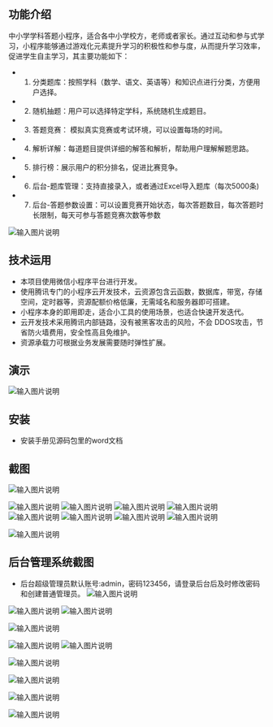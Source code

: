 ## 功能介绍 

 
 中小学学科答题小程序，适合各中小学校方，老师或者家长。通过互动和参与式学习，小程序能够通过游戏化元素提升学习的积极性和参与度，从而提升学习效率，促进学生自主学习，其主要功能如下： 
- 1. 分类题库：按照学科（数学、语文、英语等）和知识点进行分类，方便用户选择。
- 2. 随机抽题：用户可以选择特定学科，系统随机生成题目。
- 3. 答题竞赛： 模拟真实竞赛或考试环境，可以设置每场的时间。
- 4. 解析详解：每道题目提供详细的解答和解析，帮助用户理解解题思路。
- 5. 排行榜：展示用户的积分排名，促进比赛竞争。
- 6. 后台-题库管理：支持直接录入，或者通过Excel导入题库（每次5000条)
- 7. 后台-答题参数设置：可以设置竞赛开始状态，每次答题数目，每次答题时长限制，每天可参与答题竞赛次数等参数

![输入图片说明](demo/%E4%B8%AD%E5%B0%8F%E5%AD%A6%E5%AD%A6%E7%A7%91%E7%AD%94%E9%A2%98%20(2).jpg)

## 技术运用
- 本项目使用微信小程序平台进行开发。
- 使用腾讯专门的小程序云开发技术，云资源包含云函数，数据库，带宽，存储空间，定时器等，资源配额价格低廉，无需域名和服务器即可搭建。
- 小程序本身的即用即走，适合小工具的使用场景，也适合快速开发迭代。
- 云开发技术采用腾讯内部链路，没有被黑客攻击的风险，不会 DDOS攻击，节省防火墙费用，安全性高且免维护。
- 资源承载力可根据业务发展需要随时弹性扩展。   



## 演示 
 ![输入图片说明](demo/%E4%BA%8C%E7%BB%B4%E7%A0%81.png)

## 安装

- 安装手册见源码包里的word文档 



## 截图

![输入图片说明](demo/0%E9%A6%96%E9%A1%B5.png)

![输入图片说明](demo/2%E7%AB%9E%E8%B5%9B.png)
![输入图片说明](demo/3%E7%AB%9E%E8%B5%9B.png)
![输入图片说明](demo/4%E8%AE%AD%E7%BB%83.png)
 ![输入图片说明](demo/5%E8%A7%84%E5%88%99.png)
![输入图片说明](demo/6%E6%8E%92%E8%A1%8C.png)
![输入图片说明](demo/7%E5%85%AC%E5%91%8A.png)
![输入图片说明](demo/8%E6%88%91%E7%9A%84.png)
![输入图片说明](demo/9%E6%88%91%E7%9A%84%E7%AD%94%E9%A2%98%E8%AE%B0%E5%BD%95.png)

![输入图片说明](demo/10%E7%AD%94%E9%A2%98%E7%BB%93%E6%9E%9C.png)



## 后台管理系统截图 
- 后台超级管理员默认账号:admin，密码123456，请登录后台后及时修改密码和创建普通管理员。
![输入图片说明](demo/80%E5%90%8E%E5%8F%B0-%E9%A6%96%E9%A1%B5.png)

![输入图片说明](demo/81%E5%90%8E%E5%8F%B0-%E7%94%A8%E6%88%B7%E7%AE%A1%E7%90%86.png)
 ![输入图片说明](demo/82%E5%90%8E%E5%8F%B0-%E5%85%AC%E5%91%8A%E7%AE%A1%E7%90%86.png)

![输入图片说明](demo/83%E5%90%8E%E5%8F%B0-%E9%A2%98%E7%9B%AE%E7%AE%A1%E7%90%86.png)

![输入图片说明](demo/84%E5%90%8E%E5%8F%B0-%E9%A2%98%E7%9B%AE%E5%BD%95%E5%85%A5.png)
![输入图片说明](demo/85%E5%90%8E%E5%8F%B0-%E5%AF%BC%E5%85%A5%E9%A2%98%E5%BA%93.png)

![输入图片说明](demo/86%E5%90%8E%E5%8F%B0-%E7%AD%94%E9%A2%98%E5%8F%82%E6%95%B0%E8%AE%BE%E7%BD%AE.png)

![输入图片说明](demo/87%E7%94%A8%E6%88%B7%E7%AD%94%E9%A2%98%E7%BB%93%E6%9E%9C.png)

![输入图片说明](demo/88%E5%AF%BC%E5%87%BA%E6%8E%92%E8%A1%8C%E6%A6%9C.png)

![输入图片说明](demo/90%E9%A2%98%E5%BA%93%E6%A8%A1%E7%89%88.png)

